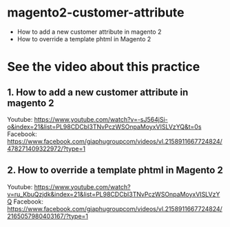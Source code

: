 # magento2-customer-attribute
- How to add a new customer attribute in magento 2
- How to override a template phtml in Magento 2

# See the video about this practice

## 1. How to add a new customer attribute in magento 2 
Youtube: https://www.youtube.com/watch?v=-sJ564jSi-o&index=21&list=PL98CDCbI3TNvPczWSOnpaMoyxVISLVzYQ&t=0s
Facebook: https://www.facebook.com/giaphugroupcom/videos/vl.2158911667724824/478271409322972/?type=1

## 2. How to override a template phtml in Magento 2
Youtube: https://www.youtube.com/watch?v=ru_KbuQzjdk&index=21&list=PL98CDCbI3TNvPczWSOnpaMoyxVISLVzYQ
Facebook: https://www.facebook.com/giaphugroupcom/videos/vl.2158911667724824/2165057980403167/?type=1
